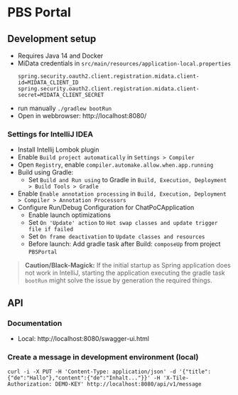# PBS Portal

## Development setup

* Requires Java 14 and Docker
* MiData credentials in `src/main/resources/application-local.properties`
   ```properties
  spring.security.oauth2.client.registration.midata.client-id=MIDATA_CLIENT_ID
  spring.security.oauth2.client.registration.midata.client-secret=MIDATA_CLIENT_SECRET
   ```
* run manually `./gradlew bootRun`
* Open in webbrowser: http://localhost:8080/

### Settings for IntelliJ IDEA

* Install Intellij Lombok plugin
* Enable `Build project automatically` in `Settings > Compiler`
* Open `Registry`, enable `compiler.automake.allow.when.app.running`
* Build using Gradle:
  * Set `Build and Run using` to Gradle in `Build, Execution, Deployment > Build Tools > Gradle`
* Enable `Enable annotation processing` in `Build, Execution, Deployment > Compiler > Annotation Processors`
* Configure Run/Debug Configuration for ChatPoCApplication
    * Enable launch optimizations
    * Set `On 'Update' action` to `Hot swap classes and update trigger file if failed`
    * Set `On frame deactivation` to `Update classes and resources`
    * Before launch: Add gradle task after Build: `composeUp` from project `PBSPortal`

> **Caution/Black-Magick:** If the initial startup as Spring application does not work in IntelliJ, starting the application executing the gradle task `bootRun` might solve the issue by generation the required things.

## API

### Documentation

* Local: http://localhost:8080/swagger-ui.html

### Create a message in development environment (local)

```
curl -i -X PUT -H 'Content-Type: application/json' -d '{"title":{"de":"Hallo"},"content":{"de":"Inhalt..."}}' -H 'X-Tile-Authorization: DEMO-KEY' http://localhost:8080/api/v1/message
```